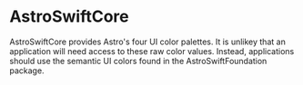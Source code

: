 # AstroSwiftCore

AstroSwiftCore provides Astro's four UI color palettes. It is unlikey that an application will need access to these raw color values. Instead, applications should use the semantic UI colors found in the AstroSwiftFoundation package.
